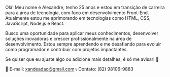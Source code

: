 Olá! Meu nome é Alexandre, tenho 25 anos e estou em transição de carreira para a área de tecnologia, com foco em desenvolvimento Front-End. Atualmente estou me aprimorando em tecnologias como HTML, CSS, JavaScript, Node.js e React.

Busco uma oportunidade para aplicar meus conhecimentos, desenvolver soluções inovadoras e crescer profissionalmente na área de desenvolvimento. Estou sempre aprendendo e me desafiando para evoluir como programador e contribuir com projetos impactantes.

Se quiser que eu ajuste algo ou adicione mais detalhes, é só me avisar! 🚀

📧 E-mail: xandeadac@gmail.com
📞 Contato: (82) 98106-9883
